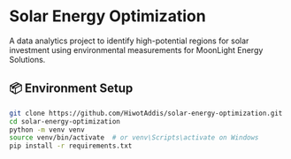 # Solar Energy Optimization

A data analytics project to identify high-potential regions for solar investment using environmental measurements for MoonLight Energy Solutions.

## 📦 Environment Setup

```bash
git clone https://github.com/HiwotAddis/solar-energy-optimization.git
cd solar-energy-optimization
python -m venv venv
source venv/bin/activate  # or venv\Scripts\activate on Windows
pip install -r requirements.txt
```
